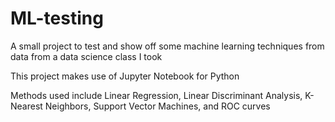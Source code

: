 # ML-testing
A small project to test and show off some machine learning techniques from data from a data science class I took

This project makes use of Jupyter Notebook for Python

Methods used include Linear Regression, Linear Discriminant Analysis, K-Nearest Neighbors, Support Vector Machines, and ROC curves

